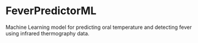 # FeverPredictorML
Machine Learning model for predicting oral temperature and detecting fever using infrared thermography data.
